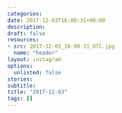 ```yaml
---
categories:
date: 2017-12-03T16:00:31+00:00
description:
draft: false
resources:
- src: 2017-12-03_16-00-31_UTC.jpg
  name: "header"
layout: instagram
options:
  unlisted: false
stories:
subtitle:
title: "2017-12-03"
tags: []
---
```


 
